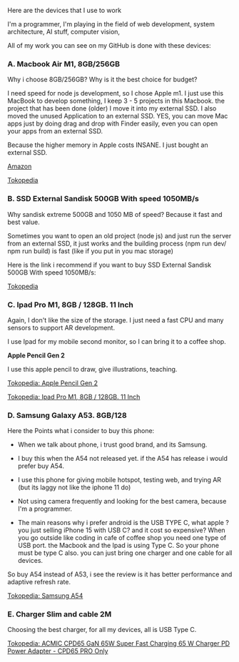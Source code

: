
Here are the devices that I use to work

I'm a programmer, I'm playing in the field of web development, system architecture, AI stuff, computer vision,

All of my work you can see on my GitHub is done with these devices:

### A. Macbook Air M1, 8GB/256GB

Why i choose 8GB/256GB? Why is it the best choice for budget?

I need speed for node js development, so I chose Apple m1.
I just use this MacBook to develop something, I keep 3 - 5 projects in this Macbook. the project that has been done (older) I move it into my external SSD.
I also moved the unused Application to an external SSD. YES, you can move Mac apps just by doing drag and drop with Finder easily, even you can open your apps from an external SSD.

Because the higher memory in Apple costs INSANE. I just bought an external SSD.

[Amazon](https://amzn.to/3RI5iBu)

[Tokopedia](https://tokopedia.link/ae1eIawuwFb)

### B. SSD External Sandisk 500GB With speed 1050MB/s

Why sandisk extreme 500GB and 1050 MB of speed?
Because it fast and best value.

Sometimes you want to open an old project (node js) and just run the server from an external SSD, it just works and the building process (npm run dev/ npm run build) is fast (like if you put in you mac storage)

Here is the link i recommend if you want to buy SSD External Sandisk 500GB With speed 1050MB/s:

[Tokopedia](https://tokopedia.link/tLd5tVZswFb)

### C. Ipad Pro M1, 8GB / 128GB. 11 Inch

Again, I don't like the size of the storage. I just need a fast CPU and many sensors to support AR development.

I use Ipad for my mobile second monitor, so I can bring it to a coffee shop.

**Apple Pencil Gen 2**

I use this apple pencil to draw, give illustrations, teaching.

[Tokopedia: Apple Pencil Gen 2](https://tokopedia.link/lOJxz9owwFb)

[Tokopedia: Ipad Pro M1, 8GB / 128GB. 11 Inch](https://tokopedia.link/bAMr766vwFb)

### D. Samsung Galaxy A53. 8GB/128

Here the Points what i consider to buy this phone:

- When we talk about phone, i trust good brand, and its Samsung.

- I buy this when the A54 not released yet. if the A54 has release i would prefer buy A54.

- I use this phone for giving mobile hotspot, testing web, and trying AR (but its laggy not like the iphone 11 do)

- Not using camera frequently and looking for the best camera, because I'm a programmer.

- The main reasons why i prefer android is the USB TYPE C, what apple ? you just selling iPhone 15 with USB C? and it cost so expensive?
  When you go outside like coding in cafe of coffee shop you need one type of USB port. the Macbook and the Ipad is using Type C.
  So your phone must be type C also. you can just bring one charger and one cable for all devices.

So buy A54 instead of A53, i see the review is it has better performance and adaptive refresh rate.

[Tokopedia: Samsung A54](https://tokopedia.link/oWqTJmUO0Eb)

### E. Charger Slim and cable 2M

Choosing the best charger, for all my devices, all is USB Type C.

[Tokopedia: ACMIC CPD65 GaN 65W Super Fast Charging 65 W Charger PD Power Adapter - CPD65 PRO Only](https://tokopedia.link/YK2NXKxwwFb)


